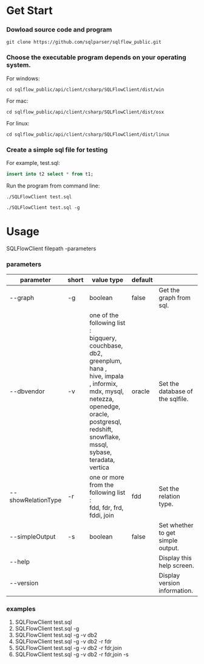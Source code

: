# Get Start
### Dowload source code and program
```
git clone https://github.com/sqlparser/sqlflow_public.git
```
### Choose the executable program depends on your operating system.

For windows:
```
cd sqlflow_public/api/client/csharp/SQLFlowClient/dist/win
```

For mac:
```
cd sqlflow_public/api/client/csharp/SQLFlowClient/dist/osx
```

For linux:
```
cd sqlflow_public/api/client/csharp/SQLFlowClient/dist/linux
```

### Create a simple sql file for testing
For example, test.sql:
```sql
insert into t2 select * from t1;
```

Run the program from command line:
```
./SQLFlowClient test.sql
```
```
./SQLFlowClient test.sql -g
```
# Usage

SQLFlowClient filepath -parameters

### parameters

| parameter          | short | value type                                                   | default |                                   |
| ------------------ | ----- | ------------------------------------------------------------ | ------- | --------------------------------- |
| --graph            | -g    | boolean                                                      | false   | Get the graph from sql.           |
| --dbvendor         | -v    | one of the following list :<br /> bigquery, couchbase, db2, greenplum, hana ,<br /> hive, impala , informix, mdx, mysql, netezza,<br /> openedge, oracle, postgresql, redshift, snowflake,<br /> mssql, sybase, teradata, vertica | oracle  | Set the database of the sqlfile.  |
| --showRelationType | -r    | one or more from the following list :<br /> fdd, fdr, frd, fddi, join | fdd     | Set the relation type.            |
| --simpleOutput     | -s    | boolean                                                      | false   | Set whether to get simple output. |
| --help             |       |                                                              |         | Display this help screen.         |
| --version          |       |                                                              |         | Display version information.      |

### examples
1. SQLFlowClient test.sql
2. SQLFlowClient test.sql -g
3. SQLFlowClient test.sql -g -v db2
4. SQLFlowClient test.sql -g -v db2 -r fdr
5. SQLFlowClient test.sql -g -v db2 -r fdr,join
6. SQLFlowClient test.sql -g -v db2 -r fdr,join -s